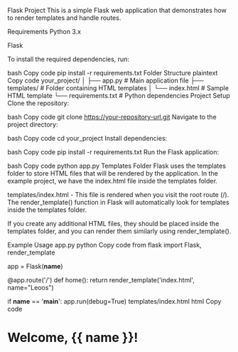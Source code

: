 Flask Project
This is a simple Flask web application that demonstrates how to render templates and handle routes.

Requirements
Python 3.x

Flask

To install the required dependencies, run:

bash
Copy code
pip install -r requirements.txt
Folder Structure
plaintext
Copy code
your_project/
│
├── app.py              # Main application file
├── templates/          # Folder containing HTML templates
│   └── index.html      # Sample HTML template
└── requirements.txt    # Python dependencies
Project Setup
Clone the repository:

bash
Copy code
git clone https://your-repository-url.git
Navigate to the project directory:

bash
Copy code
cd your_project
Install dependencies:

bash
Copy code
pip install -r requirements.txt
Run the Flask application:

bash
Copy code
python app.py
Templates Folder
Flask uses the templates folder to store HTML files that will be rendered by the application. In the example project, we have the index.html file inside the templates folder.

templates/index.html - This file is rendered when you visit the root route (/). The render_template() function in Flask will automatically look for templates inside the templates folder.

If you create any additional HTML files, they should be placed inside the templates folder, and you can render them similarly using render_template().

Example Usage
app.py
python
Copy code
from flask import Flask, render_template

app = Flask(__name__)

@app.route('/')
def home():
    return render_template('index.html', name="Leoos")

if __name__ == '__main__':
    app.run(debug=True)
templates/index.html
html
Copy code
<!DOCTYPE html>
<html lang="en">
<head>
    <meta charset="UTF-8">
    <meta name="viewport" content="width=device-width, initial-scale=1.0">
    <title>Flask Example</title>
</head>
<body>
    <h1>Welcome, {{ name }}!</h1>
</body>
</html>
